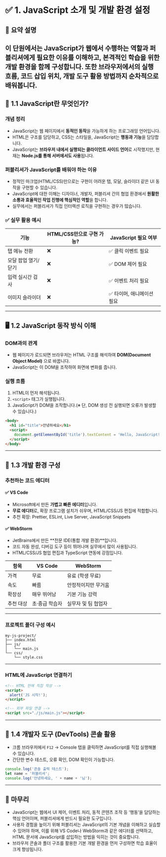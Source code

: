 # ✅ 1. JavaScript 소개 및 개발 환경 설정

## 📌 요약 설명
이 단원에서는 JavaScript가 웹에서 수행하는 역할과 퍼블리셔에게 필요한 이유를 이해하고, 
본격적인 학습을 위한 개발 환경을 함께 구성합니다. 또한 브라우저에서의 실행 흐름, 코드 삽입 위치, 개발 도구 활용 방법까지 순차적으로 배워봅니다.
---

## 🧭 1.1 JavaScript란 무엇인가?

### 개념 정리
- JavaScript는 웹 페이지에서 **동적인 동작**을 가능하게 하는 프로그래밍 언어입니다.
- HTML은 구조를 담당하고, CSS는 스타일을, JavaScript는 **행동과 기능**을 담당합니다.
- JavaScript는 **브라우저 내에서 실행되는 클라이언트 사이드 언어**로 시작했지만, 현재는 **Node.js를 통해 서버에서도 사용**됩니다.

### 퍼블리셔가 JavaScript를 배워야 하는 이유
- 정적인 마크업(HTML/CSS)만으로는 구현이 어려운 탭, 모달, 슬라이더 같은 UI 동작을 구현할 수 있습니다.
- JavaScript에 대한 이해는 디자이너, 개발자, 퍼블리셔 간의 협업 환경에서 **원활한 소통과 효율적인 작업 진행에 핵심적인 역할**을 합니다.
- 실무에서는 퍼블리셔가 직접 인터랙션 로직을 구현하는 경우가 많습니다.

### ✅ 실무 활용 예시
| 기능 | HTML/CSS만으로 구현 가능? | JavaScript 필요 여부 |
|------|--------------------------|----------------------|
| 탭 메뉴 전환 | ❌ | ✅ 클릭 이벤트 필요 |
| 모달 팝업 열기/닫기 | ❌ | ✅ DOM 제어 필요 |
| 입력 실시간 검사 | ❌ | ✅ 이벤트 처리 필요 |
| 이미지 슬라이더 | ❌ | ✅ 타이머, 애니메이션 필요 |
---

## 🖥 1.2 JavaScript 동작 방식 이해

### DOM과의 관계
- 웹 페이지가 로드되면 브라우저는 HTML 구조를 해석하여 **DOM(Document Object Model)** 으로 바꿉니다.
- JavaScript는 이 DOM을 조작하여 화면에 변화를 줍니다.

### 실행 흐름
1. HTML이 먼저 해석됩니다.
2. `<script>` 태그가 실행됩니다.
3. JavaScript가 DOM을 조작합니다.(※ 단, DOM 생성 전 실행되면 오류가 발생할 수 있습니다.)

```html
<body>
  <h1 id="title">안녕하세요</h1>
  <script>
    document.getElementById('title').textContent = 'Hello, JavaScript!';
  </script>
</body>
```

---

## 🧰 1.3 개발 환경 구성

### 추천하는 코드 에디터

#### ✅ VS Code
- Microsoft에서 만든 **가볍고 빠른 에디터**입니다.
- **무료 에디터**로, 확장 프로그램 설치가 쉬우며, HTML/CSS/JS 편집에 적합합니다.
- 추천 확장: Prettier, ESLint, Live Server, JavaScript Snippets

#### ✅ WebStorm
- JetBrains에서 만든 **전문 IDE(통합 개발 환경)**입니다.
- 코드 자동 완성, 디버깅 도구 등이 뛰어나며 실무에서 많이 사용됩니다.
- HTML/CSS/JS 협업 편집과 TypeScript 연동에 강점입니다.

| 항목 | VS Code | WebStorm |
|------|---------|----------|
| 가격 | 무료 | 유료 (학생 무료) |
| 속도 | 빠름 | 안정적이지만 무거움 |
| 확장성 | 매우 뛰어남 | 기본 기능 강력 |
| 추천 대상 | 초·중급 학습자 | 실무자 및 팀 협업자 |

---

### 프로젝트 폴더 구성 예시
```
my-js-project/
├── index.html
├── js/
│   └── main.js
└── css/
    └── style.css
```

---

### HTML에 JavaScript 연결하기
```html
<!-- HTML 안에 직접 작성 -->
<script>
  alert('JS 시작!');
</script>

<!-- 외부 파일 연결 -->
<script src="./js/main.js"></script>
```

---

## 🧪 1.4 개발자 도구 (DevTools) 콘솔 활용

- 크롬 브라우저에서 `F12` → Console 탭을 클릭하면 JavaScript를 직접 실행해볼 수 있습니다.
- 간단한 변수 테스트, 오류 확인, DOM 확인이 가능합니다.

```js
console.log('콘솔 출력 테스트');
let name = '퍼블리셔';
console.log('안녕하세요, ' + name + '님');
```

---

## 🧠 마무리
<!--
- JavaScript는 웹의 행동과 동작을 담당하는 핵심 언어입니다.
- 퍼블리셔는 사용자 경험을 위해 JavaScript의 기본을 이해하고 다룰 수 있어야 합니다.
- 코드를 실습하려면 적절한 에디터와 브라우저 콘솔을 활용하는 것이 좋습니다.
-->

- JavaScript는 웹에서 UI 제어, 이벤트 처리, 동적 콘텐츠 조작 등 ‘행동’을 담당하는 핵심 언어이며, 퍼블리셔에게 반드시 필요한 도구입니다.
- 사용자 경험을 높이기 위해 퍼블리셔는 JavaScript의 기본 개념을 이해하고 실습할 수 있어야 하며, 이를 위해 VS Code나 WebStorm과 같은 에디터를 선택하고, HTML 문서에 JavaScript를 삽입하는 방법을 익히는 것이 중요합니다.
- 브라우저 콘솔과 폴더 구조를 활용한 기본 개발 환경을 먼저 구성하면 학습 효율이 크게 향상됩니다.



